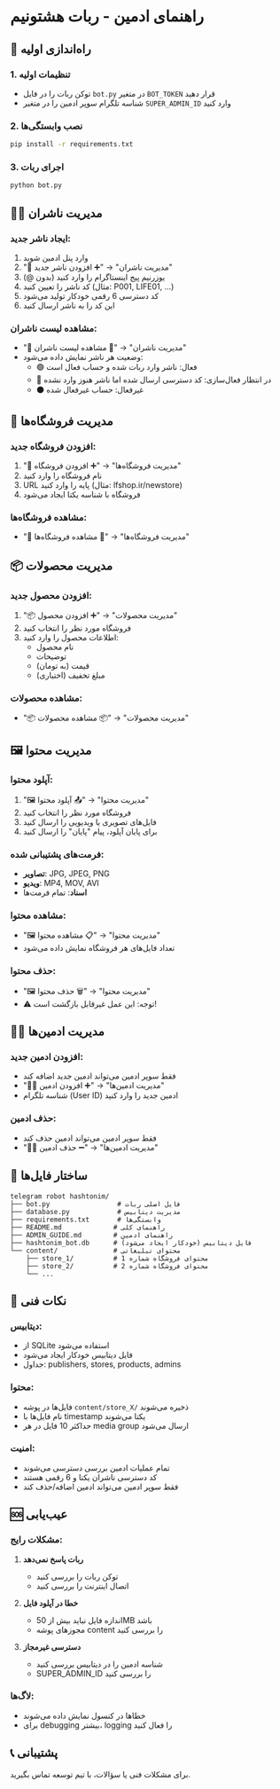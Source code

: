 # راهنمای ادمین - ربات هشتونیم

## 🚀 راه‌اندازی اولیه

### 1. تنظیمات اولیه
- توکن ربات را در فایل `bot.py` در متغیر `BOT_TOKEN` قرار دهید
- شناسه تلگرام سوپر ادمین را در متغیر `SUPER_ADMIN_ID` وارد کنید

### 2. نصب وابستگی‌ها
```bash
pip install -r requirements.txt
```

### 3. اجرای ربات
```bash
python bot.py
```

## 👨‍💼 مدیریت ناشران

### ایجاد ناشر جدید:
1. وارد پنل ادمین شوید
2. "👥 مدیریت ناشران" → "➕ افزودن ناشر جدید"
3. یوزرنیم پیج اینستاگرام را وارد کنید (بدون @)
4. کد ناشر را تعیین کنید (مثال: P001, LIFE01, ...)
5. کد دسترسی 6 رقمی خودکار تولید می‌شود
6. این کد را به ناشر ارسال کنید

### مشاهده لیست ناشران:
- "👥 مدیریت ناشران" → "👥 مشاهده لیست ناشران"
- وضعیت هر ناشر نمایش داده می‌شود:
  - 🟢 فعال: ناشر وارد ربات شده و حساب فعال است
  - 🔴 در انتظار فعال‌سازی: کد دسترسی ارسال شده اما ناشر هنوز وارد نشده
  - ⚫ غیرفعال: حساب غیرفعال شده

## 🏪 مدیریت فروشگاه‌ها

### افزودن فروشگاه جدید:
1. "🏪 مدیریت فروشگاه‌ها" → "➕ افزودن فروشگاه"
2. نام فروشگاه را وارد کنید
3. URL پایه را وارد کنید (مثال: lfshop.ir/newstore)
4. فروشگاه با شناسه یکتا ایجاد می‌شود

### مشاهده فروشگاه‌ها:
- "🏪 مدیریت فروشگاه‌ها" → "🏪 مشاهده فروشگاه‌ها"

## 📦 مدیریت محصولات

### افزودن محصول جدید:
1. "📦 مدیریت محصولات" → "➕ افزودن محصول"
2. فروشگاه مورد نظر را انتخاب کنید
3. اطلاعات محصول را وارد کنید:
   - نام محصول
   - توضیحات
   - قیمت (به تومان)
   - مبلغ تخفیف (اختیاری)

### مشاهده محصولات:
- "📦 مدیریت محصولات" → "📦 مشاهده محصولات"

## 🖼️ مدیریت محتوا

### آپلود محتوا:
1. "🖼️ مدیریت محتوا" → "📤 آپلود محتوا"
2. فروشگاه مورد نظر را انتخاب کنید
3. فایل‌های تصویری یا ویدیویی را ارسال کنید
4. برای پایان آپلود، پیام "پایان" را ارسال کنید

### فرمت‌های پشتیبانی شده:
- **تصاویر**: JPG, JPEG, PNG
- **ویدیو**: MP4, MOV, AVI
- **اسناد**: تمام فرمت‌ها

### مشاهده محتوا:
- "🖼️ مدیریت محتوا" → "📋 مشاهده محتوا"
- تعداد فایل‌های هر فروشگاه نمایش داده می‌شود

### حذف محتوا:
- "🖼️ مدیریت محتوا" → "🗑️ حذف محتوا"
- ⚠️ توجه: این عمل غیرقابل بازگشت است!

## 👨‍💼 مدیریت ادمین‌ها

### افزودن ادمین جدید:
- فقط سوپر ادمین می‌تواند ادمین جدید اضافه کند
- "👨‍💼 مدیریت ادمین‌ها" → "➕ افزودن ادمین"
- شناسه تلگرام (User ID) ادمین جدید را وارد کنید

### حذف ادمین:
- فقط سوپر ادمین می‌تواند ادمین حذف کند
- "👨‍💼 مدیریت ادمین‌ها" → "➖ حذف ادمین"

## 📁 ساختار فایل‌ها

```
telegram robot hashtonim/
├── bot.py                 # فایل اصلی ربات
├── database.py            # مدیریت دیتابیس
├── requirements.txt       # وابستگی‌ها
├── README.md             # راهنمای کلی
├── ADMIN_GUIDE.md        # راهنمای ادمین
├── hashtonim_bot.db      # فایل دیتابیس (خودکار ایجاد می‌شود)
└── content/              # محتوای تبلیغاتی
    ├── store_1/          # محتوای فروشگاه شماره 1
    ├── store_2/          # محتوای فروشگاه شماره 2
    └── ...
```

## 🔧 نکات فنی

### دیتابیس:
- از SQLite استفاده می‌شود
- فایل دیتابیس خودکار ایجاد می‌شود
- جداول: publishers, stores, products, admins

### محتوا:
- فایل‌ها در پوشه `content/store_X/` ذخیره می‌شوند
- نام فایل‌ها با timestamp یکتا می‌شوند
- حداکثر 10 فایل در هر media group ارسال می‌شود

### امنیت:
- تمام عملیات ادمین بررسی دسترسی می‌شوند
- کد دسترسی ناشران یکتا و 6 رقمی هستند
- فقط سوپر ادمین می‌تواند ادمین اضافه/حذف کند

## 🆘 عیب‌یابی

### مشکلات رایج:

1. **ربات پاسخ نمی‌دهد**
   - توکن ربات را بررسی کنید
   - اتصال اینترنت را بررسی کنید

2. **خطا در آپلود فایل**
   - اندازه فایل نباید بیش از 50MB باشد
   - مجوزهای پوشه content را بررسی کنید

3. **دسترسی غیرمجاز**
   - شناسه ادمین را در دیتابیس بررسی کنید
   - SUPER_ADMIN_ID را بررسی کنید

### لاگ‌ها:
- خطاها در کنسول نمایش داده می‌شوند
- برای debugging بیشتر، logging را فعال کنید

## 📞 پشتیبانی

برای مشکلات فنی یا سؤالات، با تیم توسعه تماس بگیرید.

